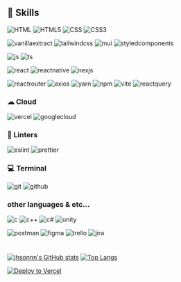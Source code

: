 <!---
jhsonnn/jhsonnn is a ✨ special ✨ repository because its `README.md` (this file) appears on your GitHub profile.
You can click the Preview link to take a look at your changes.
--->
<h2>🚀 Skills</h2>
<p>
  <img src="https://img.shields.io/badge/HTML-239120?style=for-the-badge&logo=html5&logoColor=white" alt="HTML">
  <img src="https://img.shields.io/badge/HTML5-E34F26?style=for-the-badge&logo=html5&logoColor=white" alt="HTML5">
  <img src="https://img.shields.io/badge/CSS-239120?&style=for-the-badge&logo=css3&logoColor=white" alt="CSS">
  <img src="https://img.shields.io/badge/CSS3-1572B6?style=for-the-badge&logo=css3&logoColor=white" alt="CSS3">
</p>
<p>
  <img src="https://camo.githubusercontent.com/629cd90202215e8ddf9578f9b8d7a9a3d539df7a8124872899c222662200ba81/68747470733a2f2f696d672e736869656c64732e696f2f62616467652f76616e696c6c6120657874726163742d4646344638423f7374796c653d666f722d7468652d6261646765266c6f676f3d76616e696c6c612065787472616374266c6f676f436f6c6f723d7768697465" alt="vanillaextract">
  <img src="https://img.shields.io/badge/Tailwind_CSS-38B2AC?style=for-the-badge&logo=tailwind-css&logoColor=white" alt="tailwindcss">
  <img src="https://img.shields.io/badge/Material--UI-0081CB?style=for-the-badge&logo=material-ui&logoColor=white" alt="mui">
  <img src="https://img.shields.io/badge/styled--components-DB7093?style=for-the-badge&logo=styled-components&logoColor=white" alt="styledcomponents">
</p>
<p>
  <img src="https://img.shields.io/badge/JavaScript-F7DF1E?style=for-the-badge&logo=JavaScript&logoColor=white" alt="js">
  <img src="https://img.shields.io/badge/TypeScript-007ACC?style=for-the-badge&logo=typescript&logoColor=white" alt="ts">
</p>
<p>
  <img src="https://img.shields.io/badge/React-20232A?style=for-the-badge&logo=react&logoColor=61DAFB" alt="react">
  <img src="https://img.shields.io/badge/React_Native-20232A?style=for-the-badge&logo=react&logoColor=61DAFB" alt="reactnative">
  <img src="https://img.shields.io/badge/Next.js-000?logo=nextdotjs&logoColor=fff&style=for-the-badge" alt="nexjs">
</p>
<p>
  <img src="https://img.shields.io/badge/React_Router-CA4245?style=for-the-badge&logo=react-router&logoColor=white" alt="reactrouter">
  <img src="https://camo.githubusercontent.com/17bda8ffd27f1fe17b08f44fec8e6b49c2215c0140378e827780ece52b936081/68747470733a2f2f696d672e736869656c64732e696f2f62616467652f6178696f732d3639333544333f7374796c653d666f722d7468652d6261646765266c6f676f3d6178696f73266c6f676f436f6c6f723d7768697465" alt="axios">
  <img src="https://camo.githubusercontent.com/93367d42ad6c28e5f41d44cea237db2c96a22620740f4f705cc791b2d586dbb0/68747470733a2f2f696d672e736869656c64732e696f2f62616467652f7961726e2d3243384542423f7374796c653d666f722d7468652d6261646765266c6f676f3d7961726e266c6f676f436f6c6f723d7768697465" alt="yarn">
  <img src="https://img.shields.io/badge/npm-CB3837?style=for-the-badge&logo=npm&logoColor=white" alt="npm">
  <img src="https://camo.githubusercontent.com/d77953f519427bd0b98445e3f112de850fc048ae4efe290499b1bbbb0b5e097c/68747470733a2f2f696d672e736869656c64732e696f2f62616467652f766974652d3634364346463f7374796c653d666f722d7468652d6261646765266c6f676f3d76697465266c6f676f436f6c6f723d7768697465" alt="vite">
  <img src="https://camo.githubusercontent.com/6179d04236a1e079e2a113da2982524bcf5e4f646836c62a7bd0e125e29cdc92/68747470733a2f2f696d672e736869656c64732e696f2f62616467652f72656163742071756572792d4646343135343f7374796c653d666f722d7468652d6261646765266c6f676f3d7265616374207175657279266c6f676f436f6c6f723d626c61636b" alt="reactquery">
</p>
<h3>☁ Cloud</h3>
<p>
  <img src="https://img.shields.io/badge/Vercel-000000?style=for-the-badge&logo=vercel&logoColor=white" alt="vercel">
   <img src="https://img.shields.io/badge/Google_Cloud-4285F4?style=for-the-badge&logo=google-cloud&logoColor=white" alt="googlecloud">
</p>
<h3>🧐 Linters</h3>
<p>
  <img src="https://img.shields.io/badge/eslint-3A33D1?style=for-the-badge&logo=eslint&logoColor=white" alt="eslint">
  <img src="https://img.shields.io/badge/prettier-1A2C34?style=for-the-badge&logo=prettier&logoColor=F7BA3E" alt="prettier">
</p>
<h3>💻 Terminal</h3>
<p>
  <img src="https://img.shields.io/badge/GIT-E44C30?style=for-the-badge&logo=git&logoColor=white" alt="git">
  <img src="https://camo.githubusercontent.com/236fcd63f5c7932c0928a86fb7ebdbb5e8876cc4c03779cd1fc8aa9c0196aab2/68747470733a2f2f696d672e736869656c64732e696f2f62616467652f6769746875622d3138313731373f7374796c653d666f722d7468652d6261646765266c6f676f3d676974687562266c6f676f436f6c6f723d7768697465" alt="github">
</p>
<h3>other languages & etc...</h3>
<p>
  <img src="https://img.shields.io/badge/C-00599C?style=for-the-badge&logo=c&logoColor=white" alt="c">
  <img src="https://img.shields.io/badge/C%2B%2B-00599C?style=for-the-badge&logo=c%2B%2B&logoColor=white" alt="c++">
  <img src="https://img.shields.io/badge/C%23-239120?style=for-the-badge&logo=c-sharp&logoColor=white" alt="c#">
  <img src="https://img.shields.io/badge/Unity-100000?style=for-the-badge&logo=unity&logoColor=white" alt="unity">
</p>
<p>
  <img src="https://img.shields.io/badge/Postman-FF6C37?style=for-the-badge&logo=postman&logoColor=white" alt="postman">
  <img src="https://camo.githubusercontent.com/09f29e7cda7d98615b043504ad7d639c98cdb10018631b014cdee4d4a25a9f11/68747470733a2f2f696d672e736869656c64732e696f2f62616467652f6669676d612d4546324435453f7374796c653d666f722d7468652d6261646765266c6f676f3d6669676d61266c6f676f436f6c6f723d626c61636b" alt="figma">
  <img src="https://img.shields.io/badge/Trello-%23026AA7.svg?style=for-the-badge&logo=Trello&logoColor=white" alt="trello">
  <img src="https://img.shields.io/badge/Jira-0052CC?style=for-the-badge&logo=Jira&logoColor=white" alt="jira">
</p>

<h1></h1>

[![jhsonnn's GitHub stats](https://github-readme-stats.vercel.app/api?username=jhsonnn&show_icons=true&theme=radical)](https://github.com/anuraghazra/github-readme-stats)
[![Top Langs](https://github-readme-stats.vercel.app/api/top-langs/?username=jhsonnn&layout=compact&theme=blue-green)](https://github.com/anuraghazra/github-readme-stats)


[![Deploy to Vercel](https://github.com/jhsonnn/jhson-blog/actions/workflows/deploy.yml/badge.svg)](https://github.com/jhsonnn/jhson-blog/actions/workflows/deploy.yml)









